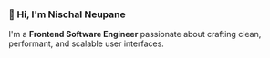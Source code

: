 ### 👋 Hi, I'm Nischal Neupane

I'm a **Frontend Software Engineer** passionate about crafting clean, performant, and scalable user interfaces.
